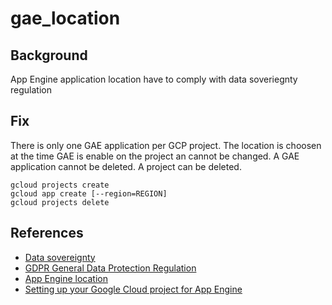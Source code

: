 # gae_location

## Background

App Engine application location have to comply with data soveriegnty regulation

## Fix

There is only one GAE application per GCP project. The location is choosen at the time GAE is enable on the project an cannot be changed. A GAE application cannot be deleted. A project can be deleted.

```shell
gcloud projects create
gcloud app create [--region=REGION]
gcloud projects delete
```

## References

- [Data sovereignty](https://en.wikipedia.org/wiki/Data_sovereignty)
- [GDPR General Data Protection Regulation](https://eur-lex.europa.eu/legal-content/EN/TXT/?uri=CELEX%3A32016R0679)
- [App Engine location](https://cloud.google.com/about/locations#europe)
- [Setting up your Google Cloud project for App Engine](https://cloud.google.com/appengine/docs/standard/go/console)
